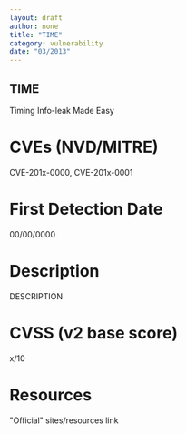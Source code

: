 ```yaml
---
layout: draft
author: none
title: "TIME"
category: vulnerability
date: "03/2013"
---
```


## TIME

Timing Info-leak Made Easy  
<!-- more -->

# CVEs (NVD/MITRE)
CVE-201x-0000, CVE-201x-0001

# First Detection Date
00/00/0000

# Description
DESCRIPTION

# CVSS (v2 base score)
x/10

# Resources
"Official" sites/resources link
